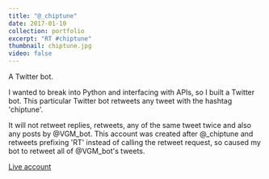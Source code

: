 ```yaml
---
title: "@_chiptune"
date: 2017-01-10
collection: portfolio
excerpt: "RT #chiptune"
thumbnail: chiptune.jpg
video: false
---
```


<p>
	A Twitter bot.
</p>
<p>
	I wanted to break into Python and interfacing with APIs, so I built a Twitter bot. This particular Twitter bot retweets any tweet with the hashtag 'chiptune'.
</p>
<p>
	It will not retweet replies, retweets, any of the same tweet twice and also any posts by @VGM_bot. This account was created after @_chiptune and retweets prefixing 'RT' instead of calling the retweet request, so caused my bot to retweet all of @VGM_bot's tweets.
</p>

<a class="pure-button" href="https://twitter.com/_chiptune" target="_blank">
    <i class="fa fa-circle-o-notch fa-lg"></i>
    Live account
</a>